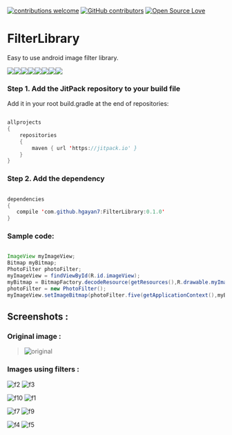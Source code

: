 [![contributions welcome](https://img.shields.io/badge/contributions-welcome-brightgreen.svg?style=flat)](https://github.com/hgayan7/FilterLibrary/issues)
[![GitHub contributors](https://img.shields.io/github/contributors/Naereen/StrapDown.js.svg)](https://github.com/hgayan7/FilterLibrary/graphs/contributors/)
[![Open Source Love](https://badges.frapsoft.com/os/v1/open-source.svg?v=103)](https://github.com/ellerbrock/open-source-badges/)


# FilterLibrary                        

Easy to use android image filter library.

[![](https://sourcerer.io/fame/hgayan7/hgayan7/FilterLibrary/images/0)](https://sourcerer.io/fame/hgayan7/hgayan7/FilterLibrary/links/0)[![](https://sourcerer.io/fame/hgayan7/hgayan7/FilterLibrary/images/1)](https://sourcerer.io/fame/hgayan7/hgayan7/FilterLibrary/links/1)[![](https://sourcerer.io/fame/hgayan7/hgayan7/FilterLibrary/images/2)](https://sourcerer.io/fame/hgayan7/hgayan7/FilterLibrary/links/2)[![](https://sourcerer.io/fame/hgayan7/hgayan7/FilterLibrary/images/3)](https://sourcerer.io/fame/hgayan7/hgayan7/FilterLibrary/links/3)[![](https://sourcerer.io/fame/hgayan7/hgayan7/FilterLibrary/images/4)](https://sourcerer.io/fame/hgayan7/hgayan7/FilterLibrary/links/4)[![](https://sourcerer.io/fame/hgayan7/hgayan7/FilterLibrary/images/5)](https://sourcerer.io/fame/hgayan7/hgayan7/FilterLibrary/links/5)[![](https://sourcerer.io/fame/hgayan7/hgayan7/FilterLibrary/images/6)](https://sourcerer.io/fame/hgayan7/hgayan7/FilterLibrary/links/6)[![](https://sourcerer.io/fame/hgayan7/hgayan7/FilterLibrary/images/7)](https://sourcerer.io/fame/hgayan7/hgayan7/FilterLibrary/links/7)

### Step 1. Add the JitPack repository to your build file

Add it in your root build.gradle at the end of repositories:
``` java

allprojects 
{
	repositories 
	{
		maven { url 'https://jitpack.io' }
	}
}
```

### Step 2. Add the dependency
 ``` java	
 
dependencies 
{
	compile 'com.github.hgayan7:FilterLibrary:0.1.0'
}
 ``` 
 
 ### Sample code:
  ``` java
  
  ImageView myImageView;
  Bitmap myBitmap;
  PhotoFilter photoFilter;
  myImageView = findViewById(R.id.imageView);
  myBitmap = BitmapFactory.decodeResource(getResources(),R.drawable.myImage);
  photoFilter = new PhotoFilter();
  myImageView.setImageBitmap(photoFilter.five(getApplicationContext(),myBitmap));
  
  ```
## Screenshots :

### Original image :

> ![original](https://user-images.githubusercontent.com/29502161/43194158-5d67f736-901f-11e8-9a68-9d4470536fc9.jpeg)
### Images using filters :


![f2](https://user-images.githubusercontent.com/29502161/43194160-5e39446c-901f-11e8-88bd-af4db9b2357d.jpeg)
![f3](https://user-images.githubusercontent.com/29502161/43194161-5e7c7570-901f-11e8-9a8f-87e635fd7334.jpeg)

![f10](https://user-images.githubusercontent.com/29502161/43194157-5d1459fa-901f-11e8-99a1-16b5757a221f.jpeg)
![f1](https://user-images.githubusercontent.com/29502161/43194159-5df4f618-901f-11e8-8509-26ead1c3e426.jpeg)

![f7](https://user-images.githubusercontent.com/29502161/43194154-5c917300-901f-11e8-9ff8-4cf7debea247.jpeg)
![f9](https://user-images.githubusercontent.com/29502161/43194156-5cd2b590-901f-11e8-9458-2d1534605a0b.jpeg)

![f4](https://user-images.githubusercontent.com/29502161/43194163-5efc2bee-901f-11e8-830c-afd951e5c220.jpeg)
![f5](https://user-images.githubusercontent.com/29502161/43194165-5f415822-901f-11e8-89af-e82203a74084.jpeg)



